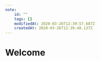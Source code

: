 ```yaml
---
note:
    id: ""
    tags: []
    modifiedAt: 2020-03-26T12:39:57.687Z
    createdAt: 2020-03-26T12:39:48.137Z
---
```

# Welcome